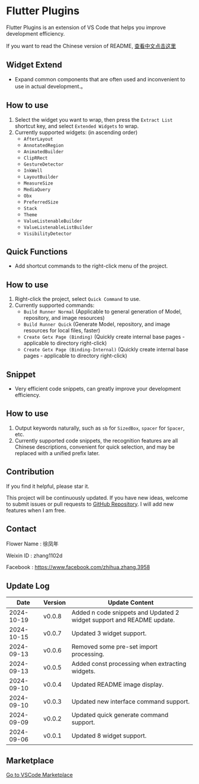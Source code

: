 # Flutter Plugins

Flutter Plugins is an extension of VS Code that helps you improve development efficiency.

If you want to read the Chinese version of README, [查看中文点击这里](https://github.com/ke112/vscode_plugins/blob/main/README_CN.md)

## Widget Extend

- Expand common components that are often used and inconvenient to use in actual development.。

## How to use

1. Select the widget you want to wrap, then press the `Extract List` shortcut key, and select `Extended Widgets` to wrap.
2. Currently supported widgets: (in ascending order)
    - `AfterLayout`
    - `AnnotatedRegion`
    - `AnimatedBuilder`
    - `ClipRRect`
    - `GestureDetector`
    - `InkWell`
    - `LayoutBuilder`
    - `MeasureSize`
    - `MediaQuery`
    - `Obx`
    - `PreferredSize`
    - `Stack`
    - `Theme`
    - `ValueListenableBuilder`
    - `ValueListenableListBuilder`
    - `VisibilityDetector`

## Quick Functions

- Add shortcut commands to the right-click menu of the project.

## How to use

1. Right-click the project, select `Quick Command` to use.
2. Currently supported commands:
    - `Build Runner Normal` (Applicable to general generation of Model, repository, and image resources) 
    - `Build Runner Quick` (Generate Model, repository, and image resources for local files, faster)
    - `Create Getx Page (Binding)` (Quickly create internal base pages - applicable to directory right-click)
    - `Create Getx Page (Binding-Internal)` (Quickly create internal base pages - applicable to directory right-click)

## Snippet

- Very efficient code snippets, can greatly improve your development efficiency.

## How to use

1. Output keywords naturally, such as `sb` for `SizedBox`, `spacer` for `Spacer`, etc.
2. Currently supported code snippets, the recognition features are all Chinese descriptions, convenient for quick selection, and may be replaced with a unified prefix later.

## Contribution

If you find it helpful, please star it.

This project will be continuously updated. If you have new ideas, welcome to submit issues or pull requests to [GitHub Repository](https://github.com/ke112/vscode_plugins). I will add new features when I am free.


## Contact
Flower Name : 徐凤年

Weixin ID : zhang1102d

Facebook : https://www.facebook.com/zhihua.zhang.3958

## Update Log

| Date       | Version | Update Content                                                        |
| ---------- | ------- | --------------------------------------------------------------------- |
| 2024-10-19 | v0.0.8  | Added n code snippets and Updated 2 widget support and README update. |
| 2024-10-15 | v0.0.7  | Updated 3 widget support.                                             |
| 2024-09-13 | v0.0.6  | Removed some pre-set import processing.                               |
| 2024-09-13 | v0.0.5  | Added const processing when extracting widgets.                       |
| 2024-09-10 | v0.0.4  | Updated README image display.                                         |
| 2024-09-10 | v0.0.3  | Updated new interface command support.                                |
| 2024-09-09 | v0.0.2  | Updated quick generate command support.                               |
| 2024-09-06 | v0.0.1  | Updated 8 widget support.                                             |


## Marketplace
[Go to VSCode Marketplace](https://marketplace.visualstudio.com/items?itemName=zhangzhihua.flutter-plugins-zhangzhihua)